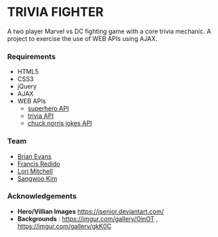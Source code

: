 # TRIVIA FIGHTER
A two player Marvel vs DC fighting game with a core trivia mechanic. A project to exercise the use of WEB APIs using AJAX.

### Requirements
- HTML5
- CSS3
- jQuery
- AJAX
- WEB APIs
    - [superhero API](http://www.superheroapi.com/)
    - [trivia API](https://opentdb.com)
    - [chuck norris jokes API](https://api.chucknorris.io/)


### Team

- [Brian Evans](https://github.com/sloumdrone)
- [Francis Redido ](https://github.com/sicnarfodider/)
- [Lori Mitchell](https://github.com/lmitchell524)
- [Sangwoo Kim](https://github.com/sangwoo89118)

### Acknowledgements
- **Hero/Villian Images** https://jsenior.deviantart.com/
- **Backgrounds** : https://imgur.com/gallery/OinOT , https://imgur.com/gallery/gkK0C
